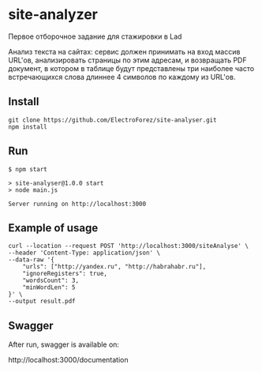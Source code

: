 # site-analyzer

Первое отборочное задание для стажировки в Lad

Анализ текста на сайтах: сервис должен принимать на вход массив URL'ов, анализировать страницы по этим адресам, и возвращать PDF документ, в котором в таблице будут представлены три наиболее часто встречающихся слова длиннее 4 символов по каждому из URL'ов.

## Install
````
git clone https://github.com/ElectroForez/site-analyser.git
npm install
````

## Run

````
$ npm start

> site-analyser@1.0.0 start
> node main.js

Server running on http://localhost:3000

````

## Example of usage

````
curl --location --request POST 'http://localhost:3000/siteAnalyse' \
--header 'Content-Type: application/json' \
--data-raw '{
    "urls": ["http://yandex.ru", "http://habrahabr.ru"],
    "ignoreRegisters": true,
    "wordsCount": 3,
    "minWordLen": 5
}' \
--output result.pdf
````

## Swagger
After run, swagger is available on:

http://localhost:3000/documentation

